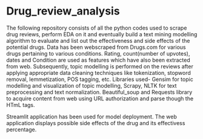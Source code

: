 # Drug_review_analysis
The following repository consists of all the python codes used to scrape drug reviews, perform EDA on it and eventually build a text mining modelling algorithm to evaluate
and list out the effectiveness and side effects of the potential drugs. Data has been webscraped from Drugs.com for various drugs pertaining to various conditions. Rating, 
count(number of upvotes), dates and Condition are used as features which have also been extracted from web. Subsequently, topic modelling is performed on the reviews after 
applying appropriate data cleaning techniques like tokenization, stopword removal, lemmetization, POS tagging, etc.
Libraries used- Gensim for topic modelling and visualization of topic modelling,
Scrapy, NLTK for text preprocessing and text normalization.
Beautiful_soup and Requests library to acquire content from web using URL authorization and parse though the HTmL tags.

Streamlit application has been used for model deployment. The web application displays possible side effects of the drug and its effectivess percentage.
